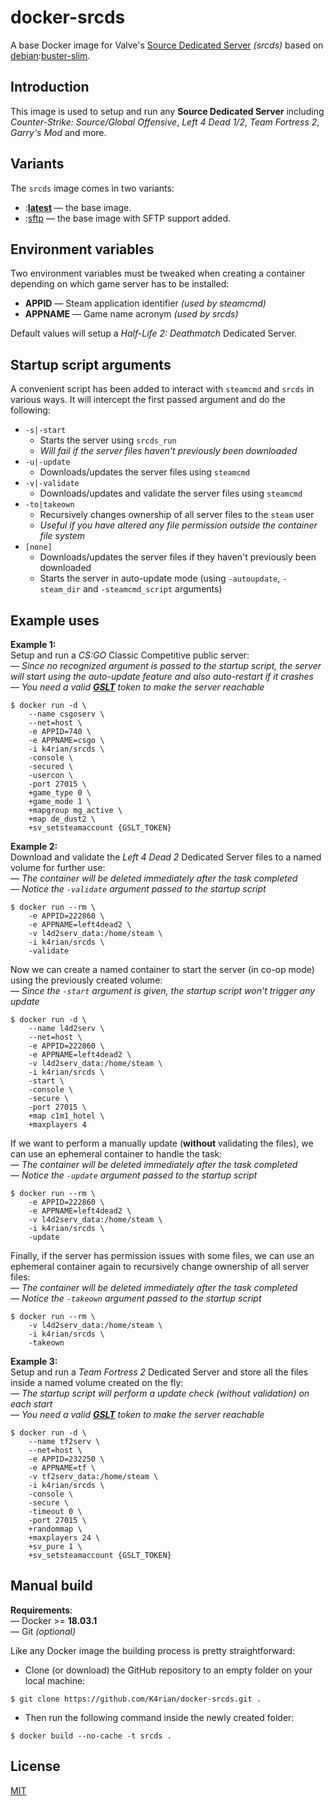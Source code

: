 docker-srcds
=====

A base Docker image for Valve's [Source Dedicated Server](https://developer.valvesoftware.com/wiki/Source_Dedicated_Server) *(srcds)* based on [debian](https://hub.docker.com/_/debian/):[buster-slim](https://hub.docker.com/_/debian/?tab=tags&page=1&name=buster-slim). 



## Introduction 

This image is used to setup and run any __Source Dedicated Server__ including *Counter-Strike: Source/Global Offensive*, *Left 4 Dead 1/2*, *Team Fortress 2*, *Garry's Mod* and more.



## Variants

The `srcds` image comes in two variants:

- :__[latest](https://github.com/K4rian/docker-srcds/tree/master)__ — the base image.
- :[sftp](https://github.com/K4rian/docker-srcds/tree/sftp) — the base image with SFTP support added.



## Environment variables

Two environment variables must be tweaked when creating a container depending on which game server has to be installed:
* __APPID__ — Steam application identifier *(used by steamcmd)*
* __APPNAME__ — Game name acronym *(used by srcds)*

Default values will setup a *Half-Life 2: Deathmatch* Dedicated Server.



## Startup script arguments

A convenient script has been added to interact with `steamcmd` and `srcds` in various ways.
It will intercept the first passed argument and do the following:

- `-s|-start`
  - Starts the server using `srcds_run`  
  - *Will fail if the server files haven't previously been downloaded*
- `-u|-update`
  - Downloads/updates the server files using `steamcmd`
- `-v|-validate`
  - Downloads/updates and validate the server files using `steamcmd` 
- `-to|takeown`
  - Recursively changes ownership of all server files to the `steam` user
  - *Useful if you have altered any file permission outside the container file system*
- `[none]`
  - Downloads/updates the server files if they haven't previously been downloaded
  - Starts the server in auto-update mode (using `-autoupdate`, `-steam_dir` and `-steamcmd_script` arguments)



## Example uses

__Example 1:__                                 
Setup and run a *CS:GO* Classic Competitive public server:           
— *Since no recognized argument is passed to the startup script, the server will start using the auto-update feature and also auto-restart if it crashes*     
— *You need a valid __[GSLT](https://steamcommunity.com/dev/managegameservers)__ token to make the server reachable*           
```
$ docker run -d \
    --name csgoserv \
    --net=host \
    -e APPID=740 \
    -e APPNAME=csgo \
    -i k4rian/srcds \
    -console \
    -secured \
    -usercon \
    -port 27015 \
    +game_type 0 \
    +game_mode 1 \
    +mapgroup mg_active \
    +map de_dust2 \
    +sv_setsteamaccount {GSLT_TOKEN}
```


__Example 2:__                                     
Download and validate the *Left 4 Dead 2* Dedicated Server files to a named volume for further use:       
— *The container will be deleted immediately after the task completed*             
— *Notice the `-validate` argument passed to the startup script* 
```
$ docker run --rm \
    -e APPID=222860 \
    -e APPNAME=left4dead2 \
    -v l4d2serv_data:/home/steam \
    -i k4rian/srcds \
    -validate
```

Now we can create a named container to start the server (in co-op mode) using the previously created volume:         
— *Since the `-start` argument is given, the startup script won't trigger any update* 
```
$ docker run -d \
    --name l4d2serv \
    --net=host \
    -e APPID=222860 \
    -e APPNAME=left4dead2 \
    -v l4d2serv_data:/home/steam \
    -i k4rian/srcds \
    -start \
    -console \
    -secure \
    -port 27015 \
    +map c1m1_hotel \
    +maxplayers 4
```

If we want to perform a manually update (__without__ validating the files), we can use an ephemeral container to handle the task:                    
— *The container will be deleted immediately after the task completed*             
— *Notice the `-update` argument passed to the startup script* 
```
$ docker run --rm \
    -e APPID=222860 \
    -e APPNAME=left4dead2 \
    -v l4d2serv_data:/home/steam \
    -i k4rian/srcds \
    -update
```

Finally, if the server has permission issues with some files, we can use an ephemeral container again to recursively change 
ownership of all server files:                  
— *The container will be deleted immediately after the task completed*             
— *Notice the `-takeown` argument passed to the startup script* 
```
$ docker run --rm \
    -v l4d2serv_data:/home/steam \
    -i k4rian/srcds \
    -takeown
```


__Example 3:__                                  
Setup and run a *Team Fortress 2* Dedicated Server and store all the files inside a named volume created on the fly:              
— *The startup script will perform a update check (without validation) on each start*            
— *You need a valid __[GSLT](https://steamcommunity.com/dev/managegameservers)__ token to make the server reachable*           
```
$ docker run -d \
    --name tf2serv \
    --net=host \
    -e APPID=232250 \
    -e APPNAME=tf \
    -v tf2serv_data:/home/steam \
    -i k4rian/srcds \
    -console \
    -secure \
    -timeout 0 \
    -port 27015 \
    +randommap \
    +maxplayers 24 \
    +sv_pure 1 \
    +sv_setsteamaccount {GSLT_TOKEN}
```



## Manual build

__Requirements__:                               
— Docker >= __18.03.1__                         
— Git *(optional)*

Like any Docker image the building process is pretty straightforward: 

- Clone (or download) the GitHub repository to an empty folder on your local machine:
```
$ git clone https://github.com/K4rian/docker-srcds.git .
```

- Then run the following command inside the newly created folder:
```
$ docker build --no-cache -t srcds .
```



## License

[MIT](LICENSE)